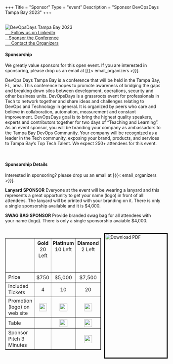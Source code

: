 +++
Title = "Sponsor"
Type = "event"
Description = "Sponsor DevOpsDays Tampa Bay 2023"
+++

<br>
<div class="row">
  <div class="col-md-4">
    <img alt="DevOpsDays Tampa Bay 2023" src="/events/2023-tampa/logo.png" class="img-fluid">
    <div class="d-flex flex-row">
      <div class="col-md-12">
        <div class="p-2">
          <a class="btn btn-secondary btn-block" href="https://www.linkedin.com/company/40652911"> <i class="fa fa-linkedin fa-lg"></i>&nbsp;&nbsp;
            &nbsp; Follow us on LinkedIn</a>
        </div>
        <div class="p-2">
          <a class="btn btn-secondary btn-block" href="/events/2023-tampa/sponsor"> <i class="fa fa-money fa-lg"></i>&nbsp;&nbsp;&nbsp;Sponsor the Conference</a>
        </div>
        <div class="p-2">
          <a class="btn btn-secondary btn-block" href="/events/2023-tampa/contact"> <i class="fa fa-envelope-o fa-lg"></i>&nbsp;&nbsp;
            &nbsp; Contact the Organizers</a>
        </div>
      </div>
    </div>
  </div>


  <div class="col-md-7">
    <div class="alert alert-info" role="alert">
      <h4 class="alert-heading">Sponsorship</h4>
      <p>We greatly value sponsors for this open event. If you are interested in sponsoring, please drop us an email at [{{< email_organizers >}}].</p>
    </div>
    <p>DevOps Days Tampa Bay is a conference that will be held in the Tampa Bay, FL, area. This conference hopes to promote awareness of bridging the gaps and breaking down silos between development, operations, security and other business units. DevOpsDays is a grassroots event for professionals in Tech to network together and share ideas and challenges relating to DevOps and Technology in general. It is organized by peers who care and believe in collaboration, automation, measurement and constant improvement. DevOpsDays goal is to bring the highest quality speakers, experts and contributors together for two days of “Teaching and Learning”. As an event sponsor, you will be branding your company as ambassadors to the Tampa Bay DevOps Community. Your company will be recognized as a leader in the Tech community, exposing your brand, products, and services to Tampa Bay’s Top Tech Talent. We expect 250+ attendees for this event.</p>
  </div>
</div>
<br>
<div class="alert alert-info" role="alert">
      <h4 class="alert-heading">Sponsorship Details</h4>
      <p>Interested in sponsoring? please drop us an email at [{{< email_organizers >}}].</p>
</div>

<b>Lanyard SPONSOR</b>
  Everyone at the event will be wearing a lanyard and this represents a great opportunity to get your name (logo) in front of all attendees.
  The lanyard will be printed with your branding on it. There is only a single sponsorship available and it is $4,000.

<b>SWAG BAG SPONSOR</b>
  Provide branded swag bag for all attendees with your name (logo). There is only a single sponsorship avaiable $4,000.

<br>
<div style="display: flex;">
  <div style="flex: 1; max-width: 400px;">
  <table border="1">
    <tbody>
      <tr>
        <td></td>
        </td>
        <td style="padding: 5px" align="center" valign="top"><b>Gold</b><br>20 Left<br><br><br></td>
        <td style="padding: 5px" align="center" valign="top"><b>Platinum</b><br>10 Left<br><br><br></td>
        <td style="padding: 5px" align="center" valign="top"><b>Diamond</b><br>2 Left<br><br><br></td>
      </tr>
      <tr>
        <td>Price</td>
        <td style="padding: 5px" align="center">$750</td>
        <td style="padding: 5px" align="center">$5,000</td>
        <td style="padding: 5px" align="center">$7,500</td> 
      </tr>
      <tr>
        <td>Included Tickets</td>
        <td style="padding: 5px" align="center">4</td>
        <td style="padding: 5px" align="center">10</td>
        <td style="padding: 5px" align="center">20</td>
      </tr>
      <tr>
        <td>Promotion (logo) on web site</td>
        <td style="padding: 5px" align="center"><img width="25" src="/img/checkmark.png"></td>
        <td style="padding: 5px" align="center"><img width="25" src="/img/checkmark.png"></td>
        <td style="padding: 5px" align="center"><img width="25" src="/img/checkmark.png"></td>
      </tr>
      <td>Table</td>
        <td style="padding: 5px" align="center"></td>
        <td style="padding: 5px" align="center"><img width="25" src="/img/checkmark.png"></td>
        <td style="padding: 5px" align="center"><img width="25" src="/img/checkmark.png"></td>
      </tr>
      <tr>
        <td>Sponsor Pitch 3 Minutes</td>
        <td style="padding: 5px"> </td>
        <td style="padding: 5px"> </td>
        <td style="padding: 5px" align="center"><img width="25" src="/img/checkmark.png"></td>
      </tr>
    </tbody>
  </table>
<br>
</div>
<div style="flex: 1; margin-left: 10px; max-width: 50%; display: flex; align-items: flex-start;">
<a href="http://jamesgress.com/wp-content/uploads/2023/05/2023-Prospectus.pdf">
   <img src="http://jamesgress.com/wp-content/uploads/2023/05/tbdop.png" alt="Download PDF" width="200" height="400" style="border: 3px solid black;">
</a>
</div>
</div>








<br/><br/>


